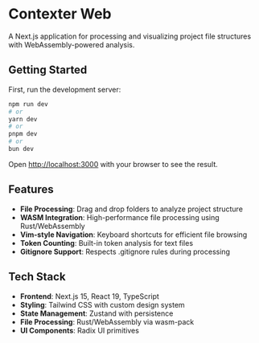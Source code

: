 # Contexter Web

A Next.js application for processing and visualizing project file structures with WebAssembly-powered analysis.

## Getting Started

First, run the development server:

```bash
npm run dev
# or
yarn dev
# or
pnpm dev
# or
bun dev
```

Open [http://localhost:3000](http://localhost:3000) with your browser to see the result.

## Features

-   **File Processing**: Drag and drop folders to analyze project structure
-   **WASM Integration**: High-performance file processing using Rust/WebAssembly
-   **Vim-style Navigation**: Keyboard shortcuts for efficient file browsing
-   **Token Counting**: Built-in token analysis for text files
-   **Gitignore Support**: Respects .gitignore rules during processing

## Tech Stack

-   **Frontend**: Next.js 15, React 19, TypeScript
-   **Styling**: Tailwind CSS with custom design system
-   **State Management**: Zustand with persistence
-   **File Processing**: Rust/WebAssembly via wasm-pack
-   **UI Components**: Radix UI primitives
